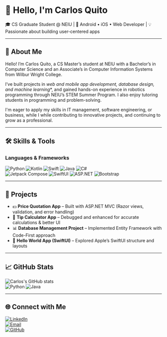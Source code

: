 # 👋 Hello, I'm Carlos Quito  

🎓 CS Graduate Student @ NEIU | 📱 Android • iOS • Web Developer | 💡 Passionate about building user-centered apps  

---

## 🌟 About Me  
Hello! I’m Carlos Quito, a CS Master’s student at NEIU with a Bachelor’s in Computer Science and an Associate’s in Computer Information Systems from Wilbur Wright College.  

I’ve built projects in *web and mobile app development, database design, and machine learning**, and gained hands-on experience in robotics programming through NEIU’s STEM Summer Program. I also enjoy tutoring students in programming and problem-solving.  

I'm eager to apply my skills in IT management, software engineering, or business, while I while contributing to innovative projects, and continuing to grow as a professional.

---

## 🛠️ Skills & Tools  

### Languages & Frameworks  
![Python](https://img.shields.io/badge/python-3670A0?style=for-the-badge&logo=python&logoColor=ffdd54)
![Kotlin](https://img.shields.io/badge/kotlin-%230095D5.svg?style=for-the-badge&logo=kotlin&logoColor=white)
![Swift](https://img.shields.io/badge/swift-F54A2A?style=for-the-badge&logo=swift&logoColor=white)
![Java](https://img.shields.io/badge/java-%23ED8B00.svg?style=for-the-badge&logo=java&logoColor=white)
![C#](https://img.shields.io/badge/c%23-%23239120.svg?style=for-the-badge&logo=c-sharp&logoColor=white)  
![Jetpack Compose](https://img.shields.io/badge/jetpack%20compose-4285F4?style=for-the-badge&logo=jetpack-compose&logoColor=white)
![SwiftUI](https://img.shields.io/badge/SwiftUI-0D96F6?style=for-the-badge&logo=swift&logoColor=white)
![ASP.NET](https://img.shields.io/badge/ASP.NET-512BD4?style=for-the-badge&logo=dotnet&logoColor=white)
![Bootstrap](https://img.shields.io/badge/bootstrap-%23563D7C.svg?style=for-the-badge&logo=bootstrap&logoColor=white)


---

## 🚀 Projects  

- 💵 **Price Quotation App** – Built with ASP.NET MVC (Razor views, validation, and error handling)  
- 🧮 **Tip Calculator App** – Debugged and enhanced for accurate calculations & better UI  
- 📊 **Database Management Project** – Implemented Entity Framework with Code-First approach  
- 📱 **Hello World App (SwiftUI)** – Explored Apple’s SwiftUI structure and layouts  

---

## 📈 GitHub Stats  

![Carlos's GitHub stats](https://github-readme-stats.vercel.app/api?username=crquito&show_icons=true&theme=radical)  
![Python](https://img.shields.io/badge/Python-80%25-blue?style=for-the-badge&logo=python&logoColor=white)
![Java](https://img.shields.io/badge/Java-90%25-orange?style=for-the-badge&logo=java&logoColor=white)

---

## 🌐 Connect with Me  

[![LinkedIn](https://img.shields.io/badge/LinkedIn-%230077B5.svg?style=for-the-badge&logo=linkedin&logoColor=white)](https://www.linkedin.com/in/carlos-quito-5a2859337)  
[![Email](https://img.shields.io/badge/Email-D14836?style=for-the-badge&logo=gmail&logoColor=white)](mailto:crquito02@gmail.com)  
[![GitHub](https://img.shields.io/badge/GitHub-181717?style=for-the-badge&logo=github&logoColor=white)](https://github.com/crquito)  

